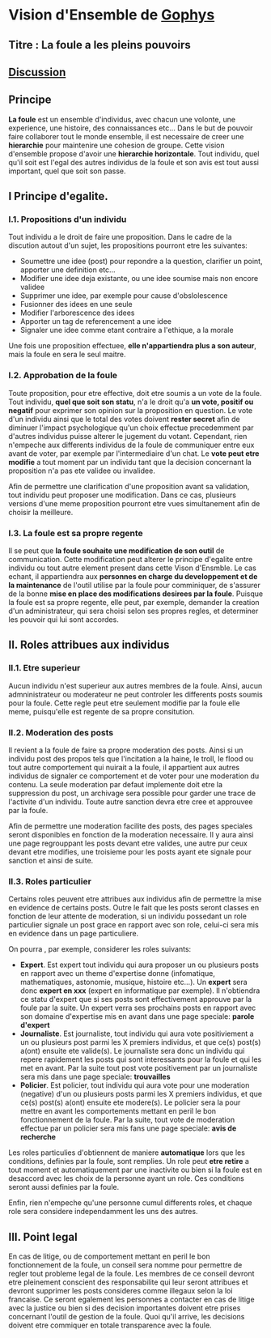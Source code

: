 Vision d'Ensemble de [Gophys](https://github.com/Gophys)
==
Titre : La foule a les pleins pouvoirs
-

[Discussion](https://github.com/dirtylab/wiki/issues/7)
-

Principe
-
**La foule** est un ensemble d'individus, avec chacun une volonte, une experience, une histoire, des connaissances etc...
Dans le but de pouvoir faire collaborer tout le monde ensemble, il est necessaire de creer une **hierarchie** pour
maintenire une cohesion de groupe. Cette vision d'ensemble propose d'avoir une **hierarchie horizontale**.
Tout individu, quel qu'il soit est l'egal des autres individus de la foule et son avis est tout aussi important, quel que
soit son passe.

<a name="I"></a>
I Principe d'egalite.
-

<a name="I.1"></a>
### I.1. Propositions d'un individu

Tout individu a le droit de faire une proposition. Dans le cadre de la discution autout d'un sujet, les propositions pourront
etre les suivantes:
* Soumettre une idee (post) pour repondre a la question, clarifier un point, apporter une definition etc...
* Modifier une idee deja existante, ou une idee soumise mais non encore validee
* Supprimer une idee, par exemple pour cause d'obslolescence
* Fusionner des idees en une seule
* Modifier l'arborescence des idees
* Apporter un tag de referencement a une idee
* Signaler une idee comme etant contraire a l'ethique, a la morale

Une fois une proposition effectuee, **elle n'appartiendra plus a son auteur**, mais la foule en sera le seul maitre.

<a name="I.2"></a>
### I.2. Approbation de la foule

Toute proposition, pour etre effective, doit etre soumis a un vote de la foule. Tout individu, **quel que soit son statu**,
n'a le droit qu'a **un vote, positif ou negatif** pour exprimer son opinion sur la proposition en question. Le vote
d'un individu ainsi que le total des votes doivent **rester secret** afin de diminuer l'impact psychologique qu'un choix
effectue precedemment par d'autres individus puisse alterer le jugement du votant. Cependant, rien n'empeche
aux differents individus de la foule de communiquer entre eux avant de voter, par exemple par l'intermediaire d'un chat.
Le **vote peut etre modifie** a tout moment par un individu tant que la decision concernant la proposition n'a pas ete
validee ou invalidee.

Afin de permettre une clarification d'une proposition avant sa validation, tout individu peut proposer une modification.
Dans ce cas, plusieurs versions d'une meme proposition pourront etre vues simultanement afin de choisir la meilleure.


<a name="I.3"></a>
### I.3. La foule est sa propre regente

Il se peut que **la foule souhaite une modification de son outil** de communication. Cette modification peut alterer le principe
d'egalite entre individu ou tout autre element present dans cette Vison d'Ensmble. Le cas echant, il appartiendra aux
**personnes en charge du developpement et de la maintenance** de l'outil utilise par la foule pour comminiquer, de s'assurer de
la bonne **mise en place des modifications desirees par la foule**. Puisque la foule est sa propre regente, elle peut, par exemple,
demander la creation d'un administrateur, qui sera choisi selon ses propres regles, et determiner les pouvoir qui lui sont
accordes.


<a name="II"></a>
II. Roles attribues aux individus
-

<a name="II.1"></a>
### II.1. Etre superieur

Aucun individu n'est superieur aux autres membres de la foule. Ainsi, aucun admninistrateur ou moderateur ne peut controler
les differents posts soumis pour la foule. Cette regle peut etre seulement modifie par la foule elle meme, puisqu'elle est
regente de sa propre consitution.

<a name="II.2"></a>
### II.2. Moderation des posts

Il revient a la foule de faire sa propre moderation des posts. Ainsi si un individu post des propos tels que l'incitation
a la haine, le troll, le flood ou tout autre comportement qui nuirait a la foule, il appartient aux autres individus de
signaler ce comportement et de voter pour une moderation du contenu. La seule moderation par defaut implemente doit
etre la suppression du post, un archivage sera possible pour garder une trace de l'activite d'un individu. Toute autre
sanction devra etre cree et approuvee par la foule.

Afin de permettre une moderation facilite des posts, des pages speciales seront disponibles en fonction de la moderation
necessaire. Il y aura ainsi une page regrouppant les posts devant etre valides, une autre pur ceux devant etre modifies,
une troisieme pour les posts ayant ete signale pour sanction et ainsi de suite.

<a name="II.3"></a>
### II.3. Roles particulier

Certains roles peuvent etre attribues aux individus afin de permettre la mise en evidence de certains posts. Outre le fait
que les posts seront classes en fonction de leur attente de moderation, si un individu possedant un role particulier
signale un post grace en rapport avec son role, celui-ci sera mis en evidence dans un page particuliere.

On pourra , par exemple, considerer les roles suivants:
* **Expert**. Est expert tout individu qui aura proposer un ou plusieurs posts en rapport avec un theme d'expertise donne
(infomatique, mathematiques, astonomie, musique, histoire etc...). Un **expert** sera donc **expert en xxx**
(expert en informatique par exemple). Il n'obtiendra ce statu d'expert que si ses posts sont effectivement approuve
par la foule par la suite. Un expert verra ses prochains posts en rapport avec son domaine d'expertise mis en avant
dans une page speciale: **parole d'expert**
* **Journaliste**. Est journaliste, tout individu qui aura vote positiviement a un ou plusieurs post parmi les X premiers
individus, et que ce(s) post(s) a(ont) ensuite ete valide(s). Le journaliste sera donc un individu qui repere rapidement
les posts qui sont interessants pour la foule et qui les met en avant. Par la suite tout post vote positivement par
un journaliste sera mis dans une page speciale: **trouvailles**
* **Policier**. Est policier, tout individu qui aura vote pour une moderation (negative) d'un ou plusieurs posts parmi les
X premiers individus, et que ce(s) post(s) a(ont) ensuite ete modere(s). Le policier sera la pour mettre en avant les
comportements mettant en peril le bon fonctionnement de la foule. Par la suite, tout vote de moderation effectue par un policier
sera mis fans une page speciale: **avis de recherche**

Les roles particulies d'obtiennent de maniere **automatique** lors que les conditions, definies par la foule, sont remplies.
Un role peut **etre retire** a tout moment et automatiquement par une inactivite ou bien si la foule est en desaccord avec les choix de la personne
ayant un role. Ces conditions seront aussi definies par la foule.

Enfin, rien n'empeche qu'une personne cumul differents roles, et chaque role sera considere independamment les uns des autres.

<a name="III"></a>
III. Point legal
-

En cas de litige, ou de comportement mettant en peril le bon fonctionnement de la foule, un conseil sera nomme pour
permettre de regler tout probleme legal de la foule. Les membres de ce conseil devront etre pleinement conscient
des responsabilite qui leur seront attribues et devront supprimer les posts consideres comme illegaux selon la loi francaise.
Ce seront egalement les personnes a contacter en cas de litige avec la justice ou bien si des decision importantes
doivent etre prises concernant l'outil de gestion de la foule. Quoi qu'il arrive, les decisions doivent etre commiquer en totale
transparence avec la foule.
